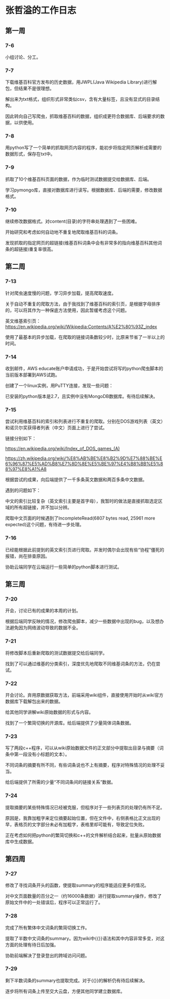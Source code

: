 # 张哲溢的工作日志

## 第一周

### 7-6

小组讨论、分工。

### 7-7

下载维基百科官方发布的历史数据，用JWPL(Java Wikipedia Library)进行解包，但结果不是很理想。

解出来为txt格式，组织形式非常类似csv，含有大量<ref/>标签，且没有显式的目录结构。

因此转向自己写爬虫，抓取维基百科的数据，组织成更符合数据库、后端要求的数据，以供使用。

### 7-8

用python写了一个简单的抓取网页内容的程序，能初步将指定网页解析成需要的数据形式，保存在txt中。

### 7-9

抓取了10个维基百科页面的数据，作为临时测试数据提交给数据库、后端。

学习pymongo库，直接对数据库进行读写。根据数据库、后端的需要，修改数据格式。

### 7-10

继续修改数据格式。对content(目录)的字符串处理遇到了一些困难。

开始研究和考虑如何自动地不重复地爬取维基百科的词条。

发现抓取的指定网页的超链接(维基百科词条中会有非常多的指向维基百科其他词条的超链接)重复率很高。

## 第二周

### 7-13

针对爬虫速度慢的问题，学习异步加载，提高爬取速度。

关于自动不重复的爬取方法，由于我找到了维基百科的索引页，是根据字母排序的，可以将其作为一种保底方法使用，因此暂缓考虑这个问题。

英文维基索引页：https://en.wikipedia.org/wiki/Wikipedia:Contents/A%E2%80%93Z_index

使用了最基本的异步加载，在爬取的链接词条数较少时，比原来节省了一半以上的时间。

### 7-14

收到邮件，AWS educate账户申请成功，于是开始尝试将写的python爬虫脚本的当前版本部署到AWS试跑。

创建了一个linux实例，用PuTTY连接，发现一些问题：

已安装的python版本是2.7，且实例中没有MongoDB数据库。有待后续解决。

### 7-15

尝试利用维基百科的索引和列表进行不重复的爬取。分别在DOS游戏列表（英文）和诺贝尔奖获得者列表（中文）页面上进行了尝试。

链接分别如下：

https://en.wikipedia.org/wiki/Index_of_DOS_games_(A)

https://zh.wikipedia.org/wiki/%E8%AB%BE%E8%B2%9D%E7%88%BE%E6%96%87%E5%AD%B8%E7%8D%8E%E5%BE%97%E4%B8%BB%E5%88%97%E8%A1%A8

根据尝试的成果，向后端提供了一千多条英文数据和两百多条中文数据。

遇到的问题如下：

中文的索引比较复杂（英文索引主要是首字母），我暂时的做法是直接抓取选定区域的所有超链接，并不加以分辨。

爬取中文页面的时候遇到了IncompleteRead(6807 bytes read, 25961 more expected)这个问题，有待进一步处理。

### 7-16

已经能根据此前提到的英文索引页进行爬取。并发时偶尔会出现有些“协程”僵死的报错，尚在排查原因。

协助云端同学在云端运行一些简单的python脚本进行测试。

## 第三周

### 7-20

开会，讨论已有的成果的本周的计划。

根据后端同学反映的情况，修改爬虫脚本，减少一些数据中出现的bug，以及想办法避免因为网络波动导致的数据不全。

### 7-21

将修改脚本后重新爬取的测试数据提交给后端同学。

找到了可以通过维基的分类索引，深度优先地爬取不同维基词条的方法，仍在尝试。

### 7-22

开会讨论。弃用原数据获取方法，前端采用wiki组件，直接使用开始时从wiki官方数据库下载解包出来的数据。

给其他同学讲解wiki原始数据的形式与内容。

找到了一个繁简切换的开源库。给后端提供了少量简体词条数据。

### 7-23

写了两段c++程序，可以从wiki原始数据文件的正文部分中提取出目录与摘要（词条中第一段没有小标题的文本）。

不同词条的摘要有所不同，有些词条说也不上有摘要，程序对特殊情况的处理不妥当。

给后端提供了所需的少量“不同词条间的链接关系”数据。

### 7-24

提取摘要的某些特殊情况已经被克服，但程序对于一些列表页的处理仍有所不足。

原因是，我靠加粗字来定位摘要起始位置，但在文件中，右侧表格比正文出现的早，表格页的文字部分未必有加粗字，表格里却可能有，导致定位失败。

正在考虑如何把python的繁简切换和c++的文件解析结合起来，批量从原始数据库中生成数据。

## 第四周

### 7-27

修改了寻找词条开头的函数，使提取summary的程序能适应更多的情况。

对中文页面数量的百分之一（约16000条数据）进行提取summary操作，修改了原始文件中的一处错误后，程序可以正常运行了。

### 7-28

完成了所有繁体中文词条的繁简切换工作。

提取了半数中文词条的summary。因为wiki中{{}}语法和其中内容非常多变，对这方面的处理有待日后加强。

协助前端解决了登录登出的跨域访问问题。

### 7-29

剩下半数词条的summary也提取完成。对于{{}}的解析仍有待后续解决。

逐步将所有词条上传至交大云盘，方便其他同学建立数据库。

